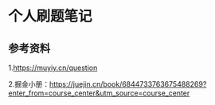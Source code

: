 # 个人刷题笔记
## 参考资料

1.https://muyiy.cn/question

2.掘金小册：https://juejin.cn/book/6844733763675488269?enter_from=course_center&utm_source=course_center
